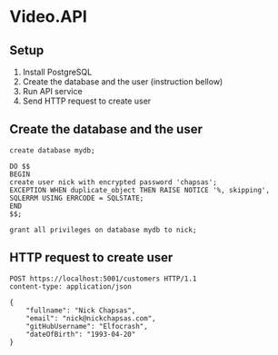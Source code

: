 # Video.API

## Setup

1. Install PostgreSQL
2. Create the database and the user (instruction bellow)
3. Run API service
4. Send HTTP request to create user

## Create the database and the user

```postgresql
create database mydb;

DO $$
BEGIN
create user nick with encrypted password 'chapsas';
EXCEPTION WHEN duplicate_object THEN RAISE NOTICE '%, skipping', SQLERRM USING ERRCODE = SQLSTATE;
END
$$;

grant all privileges on database mydb to nick;
```

## HTTP request to create user

```http request
POST https://localhost:5001/customers HTTP/1.1
content-type: application/json

{
    "fullname": "Nick Chapsas",
    "email": "nick@nickchapsas.com",
    "gitHubUsername": "Elfocrash",
    "dateOfBirth": "1993-04-20"
}
```
